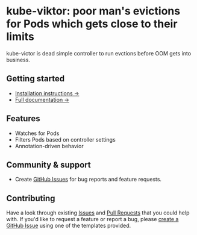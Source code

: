 <!-- TODO: Add logo -->

# kube-viktor: poor man's evictions for Pods which gets close to their limits

kube-victor is dead simple controller to run evctions before OOM gets into business.

<!-- TODO: Add shields.io -->

## Getting started

- [Installation instructions →](./docs/quickstart.md)
- [Full documentation →](./docs)

## Features

- Watches for Pods
- Filters Pods based on controller settings
- Annotation-driven behavior

## Community & support

- Create [GitHub Issues](https://github.com/agrrh/kube-viktor/issues) for bug reports and feature requests.

## Contributing

Have a look through existing [Issues](https://github.com/agrrh/kube-viktor/issues) and [Pull Requests](https://github.com/agrrh/kube-viktor/pulls) that you could help with. If you'd like to request a feature or report a bug, please [create a GitHub Issue](https://github.com/agrrh/kube-viktor/issues) using one of the templates provided.

<!-- [See contribution guide →](https://github.com/agrrh/kube-viktor/blob/master/CONTRIBUTING.md) -->

